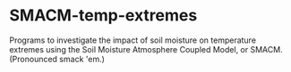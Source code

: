 # SMACM-temp-extremes
Programs to investigate the impact of soil moisture on temperature extremes using the Soil Moisture Atmosphere Coupled Model, or SMACM. (Pronounced smack 'em.)
